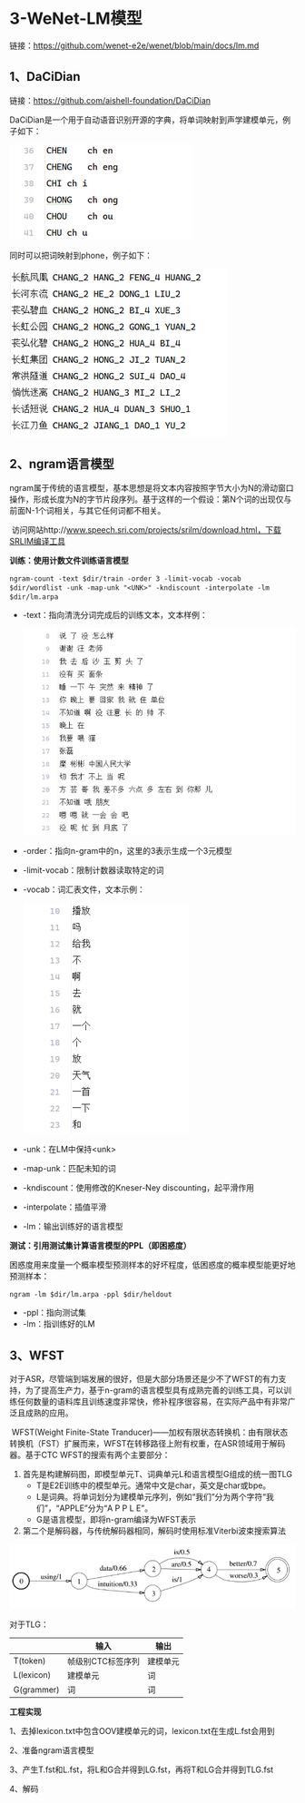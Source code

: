 # 3-WeNet-LM模型

链接：https://github.com/wenet-e2e/wenet/blob/main/docs/lm.md

## 1、DaCiDian

链接：https://github.com/aishell-foundation/DaCiDian

​	DaCiDian是一个用于自动语音识别开源的字典，将单词映射到声学建模单元，例子如下：

![](../../figs.assets/image-20230521101709814.png)

同时可以把词映射到phone，例子如下：

![](../../figs.assets/image-20230521101930179.png)



## 2、ngram语言模型

​	ngram属于传统的语言模型，基本思想是将文本内容按照字节大小为N的滑动窗口操作，形成长度为N的字节片段序列。基于这样的一个假设：第N个词的出现仅与前面N-1个词相关，与其它任何词都不相关。

​	访问网站http://www.speech.sri.com/projects/srilm/download.html，下载SRLIM编译工具

**训练：使用计数文件训练语言模型**

```
ngram-count -text $dir/train -order 3 -limit-vocab -vocab $dir/wordlist -unk -map-unk "<UNK>" -kndiscount -interpolate -lm $dir/lm.arpa
```

- -text：指向清洗分词完成后的训练文本，文本样例：

  ![](../../figs.assets/image-20230521105005247.png)

- -order：指向n-gram中的n，这里的3表示生成一个3元模型

- -limit-vocab：限制计数器读取特定的词

- -vocab：词汇表文件，文本示例：

  ![](../../figs.assets/image-20230521105443522.png)

- -unk：在LM中保持\<unk>

- -map-unk：匹配未知的词

- -kndiscount：使用修改的Kneser-Ney discounting，起平滑作用

- -interpolate：插值平滑

- -lm：输出训练好的语言模型

**测试：引用测试集计算语言模型的PPL（即困惑度）**

困惑度用来度量一个概率模型预测样本的好坏程度，低困惑度的概率模型能更好地预测样本：

```
ngram -lm $dir/lm.arpa -ppl $dir/heldout
```

- -ppl：指向测试集
- -lm：指训练好的LM

## 3、WFST

​	对于ASR，尽管端到端发展的很好，但是大部分场景还是少不了WFST的有力支持，为了提高生产力，基于n-gram的语言模型具有成熟完善的训练工具，可以训练任何数量的语料库且训练速度非常快，修补程序很容易，在实际产品中有非常广泛且成熟的应用。

​	WFST(Weight Finite-State Tranducer)——加权有限状态转换机：由有限状态转换机（FST）扩展而来，WFST在转移路径上附有权重，在ASR领域用于解码器。基于CTC WFST的搜索有两个主要部分：

1. 首先是构建解码图，即模型单元T、词典单元L和语言模型G组成的统一图TLG
   - T是E2E训练中的模型单元。通常中文是char，英文是char或bpe。
   - L是词典。将单词划分为建模单元序列，例如“我们”分为两个字符“我 们”，“APPLE”分为“A P P L E”。
   - G是语言模型，即将n-gram编译为WFST表示
2. 第二个是解码器，与传统解码器相同，解码时使用标准Viterbi波束搜索算法

![](../../figs.assets/image-20230521113152739.png)

对于TLG：

|            | 输入              | 输出     |
| ---------- | ----------------- | -------- |
| T(token)   | 帧级别CTC标签序列 | 建模单元 |
| L(lexicon) | 建模单元          | 词       |
| G(grammer) | 词                | 词       |

**工程实现**

1、去掉lexicon.txt中包含OOV建模单元的词，lexicon.txt在生成L.fst会用到

2、准备ngram语言模型

3、产生T.fst和L.fst，将L和G合并得到LG.fst，再将T和LG合并得到TLG.fst

4、解码